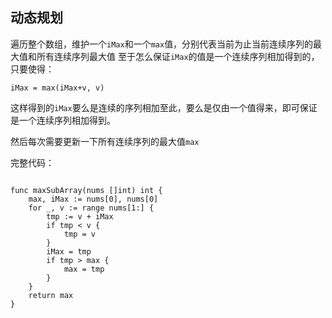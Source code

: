 ## 动态规划
遍历整个数组，维护一个`iMax`和一个`max`值，分别代表当前为止当前连续序列的最大值和所有连续序列最大值
至于怎么保证`iMax`的值是一个连续序列相加得到的，只要使得：

``` golang
iMax = max(iMax+v, v)
```

这样得到的`iMax`要么是连续的序列相加至此，要么是仅由一个值得来，即可保证是一个连续序列相加得到。

然后每次需要更新一下所有连续序列的最大值`max`


完整代码：
``` golang

func maxSubArray(nums []int) int {
	max, iMax := nums[0], nums[0]
	for _, v := range nums[1:] {
		tmp := v + iMax
		if tmp < v {
			tmp = v
		}
		iMax = tmp
		if tmp > max {
			max = tmp
		}
	}
	return max
}
```